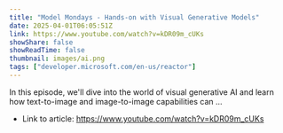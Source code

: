 ```yaml
---
title: "Model Mondays - Hands-on with Visual Generative Models"
date: 2025-04-01T06:05:51Z
link: https://www.youtube.com/watch?v=kDR09m_cUKs
showShare: false
showReadTime: false
thumbnail: images/ai.png
tags: ["developer.microsoft.com/en-us/reactor"]
---
```

In this episode, we'll dive into the world of visual generative AI and learn how text-to-image and image-to-image capabilities can ...

- Link to article: https://www.youtube.com/watch?v=kDR09m_cUKs